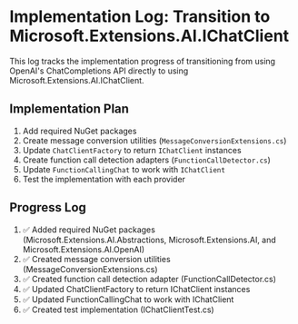 # Implementation Log: Transition to Microsoft.Extensions.AI.IChatClient

This log tracks the implementation progress of transitioning from using OpenAI's ChatCompletions API directly to using Microsoft.Extensions.AI.IChatClient.

## Implementation Plan

1. Add required NuGet packages
2. Create message conversion utilities (`MessageConversionExtensions.cs`)
3. Update `ChatClientFactory` to return `IChatClient` instances
4. Create function call detection adapters (`FunctionCallDetector.cs`)
5. Update `FunctionCallingChat` to work with `IChatClient`
6. Test the implementation with each provider

## Progress Log

1. ✅ Added required NuGet packages (Microsoft.Extensions.AI.Abstractions, Microsoft.Extensions.AI, and Microsoft.Extensions.AI.OpenAI)
2. ✅ Created message conversion utilities (MessageConversionExtensions.cs)
3. ✅ Created function call detection adapter (FunctionCallDetector.cs)
4. ✅ Updated ChatClientFactory to return IChatClient instances
5. ✅ Updated FunctionCallingChat to work with IChatClient
6. ✅ Created test implementation (IChatClientTest.cs)